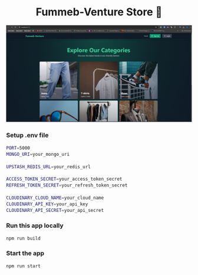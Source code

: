 <h1 align="center">Fummeb-Venture Store 🛒</h1>

![Demo App](/frontend/public/screenshot-for-readme.png)

### Setup .env file

```bash
PORT=5000
MONGO_URI=your_mongo_uri

UPSTASH_REDIS_URL=your_redis_url

ACCESS_TOKEN_SECRET=your_access_token_secret
REFRESH_TOKEN_SECRET=your_refresh_token_secret

CLOUDINARY_CLOUD_NAME=your_cloud_name
CLOUDINARY_API_KEY=your_api_key
CLOUDINARY_API_SECRET=your_api_secret
```

### Run this app locally

```shell
npm run build
```

### Start the app

```shell
npm run start
```
